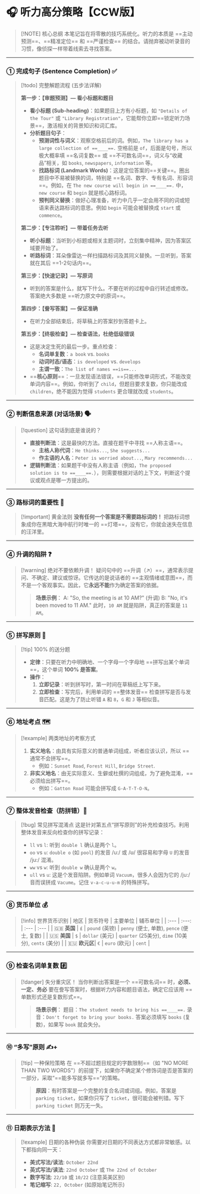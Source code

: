 # 🎧 听力高分策略【CCW版】

> [!NOTE] 核心总纲
> 本笔记旨在将零散的技巧系统化。听力的本质是 ==主动预测==、==精准定位== 和 ==严谨检查== 的结合。请抛弃被动听录音的习惯，像侦探一样带着线索去寻找答案。

---

### ① 完成句子 (Sentence Completion) ✅

> [!todo] 完整解题流程 (五步法详解)
> 
> **第一步：【审题预测】— 看小标题和题目**
> - **看小标题 (Sub-heading)**：如果题目上方有小标题，如 `"Details of the Tour"` 或 `"Library Registration"`，它能帮你立即==锁定听力场景==，激活相关的背景知识和词汇库。
> - **分析题目句子**：
>     - **预测词性与词义**：观察空格前后的词。例如，`The library has a large collection of ==____==.` 空格前是 `of`，后面是句号，所以极大概率填 ==名词复数== 或 ==不可数名词==，词义与“收藏品”相关，如 `books`, `newspapers`, `information` 等。
>     - **找路标词 (Landmark Words)**：这是定位答案的==关键==。圈出题目中不易被替换的词，特别是 ==名词、数字、专有名词、形容词==。例如，在 `The new course will begin in ==____==.` 中，`new course` 和 `begin` 就是核心路标词。
>     - **预判同义替换**：做好心理准备，听力中几乎一定会用不同的词或短语来表达路标词的意思。例如 `begin` 可能会被替换成 `start` 或 `commence`。
> 
> **第二步：【专注聆听】— 带着任务去听**
> - **听小标题**：当听到小标题或相关主题词时，立刻集中精神，因为答案区域要开始了。
> - **听路标词**：耳朵像雷达一样扫描路标词及其同义替换。一旦听到，答案就在其后 ==1-2句话内==。
> 
> **第三步：【快速记录】— 写原词**
> - 听到的答案是什么，就写下什么。不要在听的过程中自行转述或修改。答案绝大多数是 ==听力原文中的原词==。
> 
> **第四步：【誊写答案】— 保证准确**
> - 在听力全部结束后，将草稿上的答案抄到答题卡上。
> 
> **第五步：【终极检查】— 检查语法，杜绝低级错误**
> - 这是决定生死的最后一步。重点检查：
>     - **名词单复数**：`a book` vs. `books`
>     - **动词时态/语态**：`is developed` vs. `develops`
>     - **主谓一致**：`The list of names ==is==...`
> - ==**核心原则**==：一旦发现语法错误，==只能修改单词形式，不能改变单词内容==。例如，你听到了 `child`，但题目要求复数，你只能改成 `children`，绝不能因为觉得 `students` 更合理就改成 `students`。

---

### ② 判断信息来源 (对话场景) 🗣️

> [!question] 这句话到底是谁说的？
> - **直接判断法**：这是最快的方法。直接在题干中寻找 ==人称主语==。
>   - **主格人称代词**：`He thinks...`, `She suggests...`
>   - **作主语的人名**：`Peter is worried about...`, `Mary recommends...`
> - **逻辑判断法**：如果题干中没有人称主语（例如，`The proposed solution is to ==____==.`），则需要根据对话的上下文，判断这个提议或观点是哪一方提出的。

---

### ③ 路标词的重要性 🧭

> [!important] 黄金法则
> **没有任何一个答案是不需要路标词的！** 把路标词想象成你在黑暗大海中航行时唯一的 ==灯塔==，没有它，你就会迷失在信息的汪洋里。

---

### ④ 升调的陷阱 ❓

> [!warning] 绝对不要依赖升调！
> 疑问句中的 ==升调（↗）==，通常表示提问、不确定、建议或惊讶。它传达的是说话者的 ==主观情绪或意图==，而不是一个客观事实。因此，它**永远不能**作为确定答案的依据。
> > **场景示例**：
> > A: "So, the meeting is at 10 AM?" (升调)
> > B: "No, it's been moved to 11 AM."
> > 此时，`10 AM` 就是陷阱，真正的答案是 `11 AM`。

---

### ⑤ 拼写原则 🔡

> [!tip] 100% 的送分题
> - **定律**：只要在听力中明确地、一个字母一个字母地 ==拼写出某个单词==，这个单词 **100% 是答案**。
> - **操作**：
>   1. **立即记录**：听到拼写时，第一时间在草稿纸上写下来。
>   2. **立即检查**：写完后，利用单词的 ==整体发音== 检查拼写是否与发音匹配。这是为了防止听错 `A` 和 `8`，`G` 和 `J` 等相似音。

---

### ⑥ 地址考点 🗺️

> [!example] 两类地址的考察方式
> 1.  **实义地名**：由具有实际意义的普通单词组成，听者应该认识，所以 ==通常不会拼写==。
>     -   例如：`Sunset Road`, `Forest Hill`, `Bridge Street`.
> 2.  **非实义地名**：由无实际意义、生僻或杜撰的词组成，为了避免混淆，==必须给出拼写==。
>     -   例如：`Gatton Road` 可能会拼写成 `G-A-T-T-O-N`。

---

### ⑦ 整体发音检查（防拼错）🧐

> [!bug] 常见拼写混淆点
> 这是针对第五点“拼写原则”的补充检查技巧。利用整体发音来反向检查你的拼写记录：
> - `ll` vs `l`: 听到 `double l` 确认是两个 `l`。
> - `oo` vs `u`: `double o` (如 `pool`) 的发音 /u:/ 或 /ʊ/ 很容易和字母 `U` 的发音 /ju:/ 混淆。
> - `ww` vs `w`: 听到 `double w` 确认是两个 `w`。
> - `ull` vs `u`: 这是个发音陷阱。例如单词 `Vacuum`，很多人会因为它的 /ju:/ 音而误拼成 `Vacume`。记住 `v-a-c-u-u-m` 的特殊拼写。

---

### ⑧ 货币单位 💰

> [!info] 世界货币识别
| 地区 | 货币符号 | 主要单位 | 辅币单位 |
| :--- | :---: | :--- | :--- |
| 🇬🇧 **英国** | `£` | `pound` (英镑) | `penny` (便士, 单数), `pence` (便士, 复数) |
| 🇺🇸 **美国** | `$` | `dollar` (美元) | `quarter` (25美分), `dime` (10美分), `cents` (美分) |
| 🇪🇺 **欧元区**| `€` | `euro` (欧元) | `cent` |

---

### ⑨ 检查名词单复数 #️⃣

> [!danger] 失分重灾区！
> 当你判断出答案是一个 ==可数名词== 时，**必须、一定、务必** 要在誊写答案时，根据听力内容和题目语法，确定它应该用 ==单数形式还是复数形式==。
> > **场景示例**：
> > 题目：`The student needs to bring his ==____==.`
> > 录音：`Don't forget to bring your books.`
> > 答案必须填写 `books` (复数)，如果写 `book` 就会失分。

---

### ⑩ “多写”原则 ✍️+

> [!tip] 一种保险策略
> 在 ==不超过题目规定的字数限制==（如 "NO MORE THAN TWO WORDS"）的前提下，如果你不确定某个修饰词是否是答案的一部分，采取“==能多写就多写==”的策略。
> > **原因**：有时答案是一个完整的复合名词或词组。例如，答案是 `parking ticket`，如果你只写了 `ticket`，很可能会被判错。写下 `parking ticket` 则万无一失。

---

### ⑪ 日期表示方法 📅

> [!example] 日期的各种伪装
> 你需要对日期的不同表达方式都非常敏感。以下都指向同一天：
> - **美式写法/读法**: `October 22nd`
> - **英式写法/读法**: `22nd October` 或 `The 22nd of October`
> - **数字写法**: `22/10` 或 `10/22` (注意英美区别)
> - **笔记缩写**: `22, October` (如原始笔记所示)
